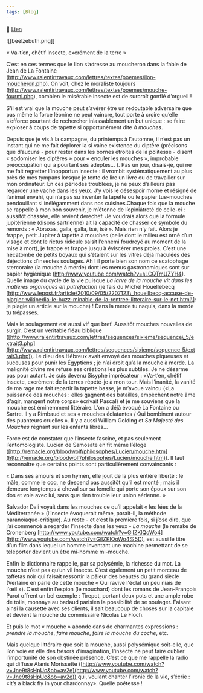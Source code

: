 ```yaml
---
tags: [Blog]
---
```


🔗 [Lien](https://www.ralentirtravaux.com/le_blog/blame-et-eloge-de-la-mouche/)

![[beelzebuth.png]]

« Va-t’en, chétif Insecte, excrément de la terre »

C’est en ces termes que le lion s’adresse au moucheron dans la fable de Jean de La Fontaine (http://www.ralentirtravaux.com/lettres/textes/poemes/lion-moucheron.php). On voit, chez le moraliste toujours (http://www.ralentirtravaux.com/lettres/textes/poemes/mouche-fourmi.php), combien le misérable insecte est de surcroît gonflé d’orgueil !

S’il est vrai que la mouche peut s’avérer être un redoutable adversaire que pas même la force léonine ne peut vaincre, tout porte à croire qu’elle s’efforce pourtant de rechercher inlassablement un but unique : se faire exploser à coups de tapette si opportunément dite _à mouches_.

Depuis que je vis à la campagne, du printemps à l’automne, il n’est pas un instant qui ne me fait déplorer la si vaine existence du diptère (précisons que d’aucuns - pour rester dans les bornes étroites de la politesse - disent « sodomiser les diptères » pour « enculer les mouches », improbable préoccupation qui a pourtant ses adeptes... ). Pas un jour, disais-je, qui ne me fait regretter l’inopportun insecte : il vrombit systématiquement au plus près de mes tympans lorsque je tente de lire un livre ou de travailler sur mon ordinateur. En ces périodes troublées, je ne peux d’ailleurs pas regarder une vache dans les yeux. J’y vois le désespoir morne et résigné de l’animal envahi, qui n’a pas su inventer la tapette ou le papier tue-mouches pendouillant si inélégamment dans nos cuisines.Chaque fois que la mouche se rappelle à mon bon souvenir, je m’étonne de l’opiniâtreté de celle-ci : aussitôt chassée, elle revient derechef. Je voudrais alors que la formule jupitérienne (disons sartrienne) ait la capacité de chasser ce symbole du remords : « Abraxas, galla, galla, tsé, tsé ». Mais rien n’y fait. Alors je frappe, petit Jupiter à tapette à mouches (celle dont le milieu est orné d’un visage et dont le rictus ridicule saisit l’ennemi foudroyé au moment de la mise à mort), je frappe et frappe jusqu’à éviscérer mes proies. C’est une hécatombe de petits boyaux qui s’étalent sur les vitres déjà maculées des déjections d’insectes soulagés. Ah ! il porte bien son nom ce scatophage stercoraire (la mouche à merde) dont les menus gastronomiques sont sur papier hygiénique (http://www.youtube.com/watch?v=sLCQTmUZYH4). Quelle image du cycle de la vie puisque _La larve de la mouche vit dans les matières organiques en putréfaction_ (je fais du Michel Houellebecq [http://www.lepost.fr/article/2010/09/05/2207123\_houellbecq-accuse-de-plagier-wikipedia-le-buzz-minable-de-la-rentree-litteraire-sur-le-net.html\]: je plagie un article sur la mouche) ! Dans la merde tu naquis, dans la merde tu trépasses.

Mais le soulagement est aussi vif que bref. Aussitôt mouches nouvelles de surgir. C’est un véritable fléau biblique ([http://www.ralentirtravaux.com/lettres/sequences/sixieme/sequence\_5/extrait3.php](http://www.ralentirtravaux.com/lettres/sequences/sixieme/sequence_5/extrait3.php)). Le dieu des Hébreux avait envoyé des mouches piqueuses et suceuses pour punir les Égyptiens ; je n’ai droit qu’à la mouche à merde. La malignité divine me refuse ses créations les plus subtiles. Je ne désarme pas pour autant. Je suis devenu Sisyphe imprécateur : «Va-t’en, chétif Insecte, excrément de la terre» répété-je à mon tour. Mais l’inanité, la vanité de ma rage me fait repartir la tapette basse, je m’avoue vaincu («La puissance des mouches : elles gagnent des batailles, empêchent notre âme d'agir, mangent notre corps» écrivait Pascal) et je me souviens que la mouche est éminemment littéraire. L’on a déjà évoqué La Fontaine ou Sartre. Il y a Rimbaud et ses « mouches éclatantes / Qui bombinent autour des puanteurs cruelles ». Il y a aussi William Golding et _Sa Majesté des Mouches_ régnant sur les enfants libres...

Force est de constater que l’insecte fascine, et pas seulement l’entomologiste. Lucien de Samosate en fit même l’éloge ([http://remacle.org/bloodwolf/philosophes/Lucien/mouche.htm](http://remacle.org/bloodwolf/philosophes/Lucien/mouche.htm)). Il faut reconnaître que certains points sont particulièrement convaincants :

« Dans ses amours et son hymen, elle jouit de la plus entière liberté : le mâle, comme le coq, ne descend pas aussitôt qu'il est monté ; mais il demeure longtemps à cheval sur sa femelle qui porte son époux sur son dos et vole avec lui, sans que rien trouble leur union aérienne. »

Salvador Dali voyait dans les mouches ce qu’il appelait « les fées de la Méditerranée » (l’insecte évoquerait même, parait-il, la méthode paranoïaque-critique). Au reste - et c’est la première fois, si j’ose dire, que j’ai commencé à regarder l’insecte dans les yeux - _La mouche_ (le remake de Cronenberg [http://www.youtube.com/watch?v=GiIZKlQoWo4](http://www.youtube.com/watch?v=GiIZKlQoWo4%5D), est aussi le titre d’un film dans lequel un homme inventant une machine permettant de se téléporter devient un être mi-homme mi-mouche.

Enfin le dictionnaire rappelle, par sa polysémie, la richesse du mot. La mouche n’est pas qu’un vil insecte. C’est également un petit morceau de taffetas noir qui faisait ressortir la pâleur des beautés du grand siècle (Verlaine en parle de cette mouche « Qui ravive l'éclat un peu niais de l'œil »). C’est enfin l’espion (le mouchard) dont les romans de Jean-François Parot offrent un bel exemple : Tirepot, portant deux pots et une ample robe de toile, monnaye au badaud parisien la possibilité de se soulager. Faisant ainsi la causette avec ses clients, il sait beaucoup de choses sur la capitale et devient la mouche du commissaire Nicolas Le Floch.

Et puis le mot « mouche » abonde dans de charmantes expressions : _prendre la mouche_, _faire mouche_, _faire la mouche du coche_, etc.

Mais quelque littéraire que soit la mouche, aussi polysémique soit-elle, que l’on voie en elle des trésors d’imagination, l’insecte ne peut faire oublier l’importunité de son obstinée présence. C’est ce que me rappelle la radio qui diffuse Alanis Morissette ([http://www.youtube.com/watch?v=Jne9t8sHpUc&ob=av2e](http://www.youtube.com/watch?v=Jne9t8sHpUc&ob=av2e)) qui, voulant chanter l’ironie de la vie, s’écrie : «It’s a black fly in your chardonnay». Quelle poétesse !